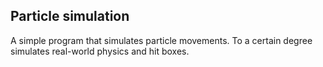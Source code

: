 ## Particle simulation

A simple program that simulates particle movements.
To a certain degree simulates real-world physics and hit boxes.

